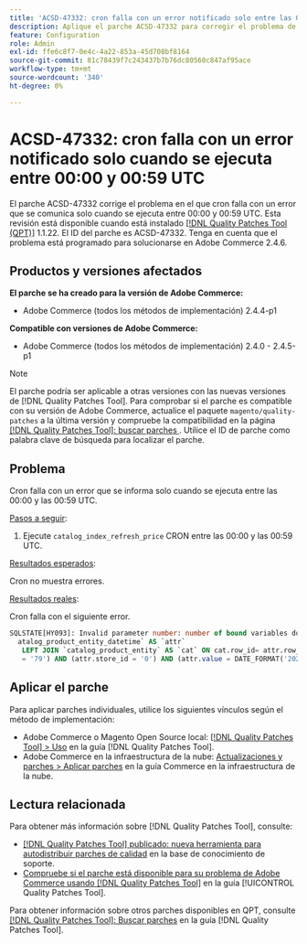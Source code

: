 ```yaml
---
title: 'ACSD-47332: cron falla con un error notificado solo entre las 00:00 y las 00:59 UTC'
description: Aplique el parche ACSD-47332 para corregir el problema de Adobe Commerce en el que cron falla con un error que se registra solo cuando se ejecuta entre 00:00 y 00:59 UTC.
feature: Configuration
role: Admin
exl-id: ffe6c8f7-0e4c-4a22-853a-45d708bf8164
source-git-commit: 81c78439f7c243437b7b76dc80560c847af95ace
workflow-type: tm+mt
source-wordcount: '340'
ht-degree: 0%

---
```


# ACSD-47332: cron falla con un error notificado solo cuando se ejecuta entre 00:00 y 00:59 UTC

El parche ACSD-47332 corrige el problema en el que cron falla con un error que se comunica solo cuando se ejecuta entre 00:00 y 00:59 UTC. Esta revisión está disponible cuando está instalado [[!DNL Quality Patches Tool (QPT)]](https://experienceleague.adobe.com/es/docs/commerce-knowledge-base/kb/announcements/commerce-announcements/magento-quality-patches-released-new-tool-to-self-serve-quality-patches) 1.1.22. El ID del parche es ACSD-47332. Tenga en cuenta que el problema está programado para solucionarse en Adobe Commerce 2.4.6.

## Productos y versiones afectados

**El parche se ha creado para la versión de Adobe Commerce:**

* Adobe Commerce (todos los métodos de implementación) 2.4.4-p1

**Compatible con versiones de Adobe Commerce:**

* Adobe Commerce (todos los métodos de implementación) 2.4.0 - 2.4.5-p1

>[!NOTE]
>
>El parche podría ser aplicable a otras versiones con las nuevas versiones de [!DNL Quality Patches Tool]. Para comprobar si el parche es compatible con su versión de Adobe Commerce, actualice el paquete `magento/quality-patches` a la última versión y compruebe la compatibilidad en la página [[!DNL Quality Patches Tool]: buscar parches ](https://experienceleague.adobe.com/tools/commerce-quality-patches/index.html?lang=es). Utilice el ID de parche como palabra clave de búsqueda para localizar el parche.

## Problema

Cron falla con un error que se informa solo cuando se ejecuta entre las 00:00 y las 00:59 UTC.

<u>Pasos a seguir</u>:

1. Ejecute `catalog_index_refresh_price` CRON entre las 00:00 y las 00:59 UTC.

<u>Resultados esperados</u>:

Cron no muestra errores.

<u>Resultados reales</u>:

Cron falla con el siguiente error.

```SQL
SQLSTATE[HY093]: Invalid parameter number: number of bound variables does not match number of tokens, query was: SELECT `cat`.`entity_id` FROM `c
  atalog_product_entity_datetime` AS `attr`
   LEFT JOIN `catalog_product_entity` AS `cat` ON cat.row_id= attr.row_id AND (cat.created_in <= 1 AND cat.updated_in > 1) WHERE (attr.attribute_id
   = '79') AND (attr.store_id = '0') AND (attr.value = DATE_FORMAT('2022-10-02', '%Y-%m-%d %H:%i:%s'))
```

## Aplicar el parche

Para aplicar parches individuales, utilice los siguientes vínculos según el método de implementación:

* Adobe Commerce o Magento Open Source local: [[!DNL Quality Patches Tool] > Uso](/help/tools/quality-patches-tool/usage.md) en la guía [!DNL Quality Patches Tool].
* Adobe Commerce en la infraestructura de la nube: [Actualizaciones y parches > Aplicar parches](https://experienceleague.adobe.com/docs/commerce-cloud-service/user-guide/develop/upgrade/apply-patches.html?lang=es) en la guía Commerce en la infraestructura de la nube.

## Lectura relacionada

Para obtener más información sobre [!DNL Quality Patches Tool], consulte:

* [[!DNL Quality Patches Tool] publicado: nueva herramienta para autodistribuir parches de calidad](https://experienceleague.adobe.com/es/docs/commerce-knowledge-base/kb/announcements/commerce-announcements/magento-quality-patches-released-new-tool-to-self-serve-quality-patches) en la base de conocimiento de soporte.
* [Compruebe si el parche está disponible para su problema de Adobe Commerce usando [!DNL Quality Patches Tool]](/help/tools/quality-patches-tool/patches-available-in-qpt/check-patch-for-magento-issue-with-magento-quality-patches.md) en la guía [!UICONTROL Quality Patches Tool].


Para obtener información sobre otros parches disponibles en QPT, consulte [[!DNL Quality Patches Tool]: Buscar parches](https://experienceleague.adobe.com/tools/commerce-quality-patches/index.html?lang=es) en la guía [!DNL Quality Patches Tool].
